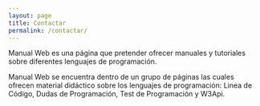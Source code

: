 ```yaml
---
layout: page
title: Contactar
permalink: /contactar/
---
```


Manual Web es una página que pretender ofrecer manuales y tutoriales sobre diferentes lenguajes de programación.

Manual Web se encuentra dentro de un grupo de páginas las cuales ofrecen material didáctico sobre los lenguajes de programación: Linea de Código, Dudas de Programación, Test de Programación y W3Api.
